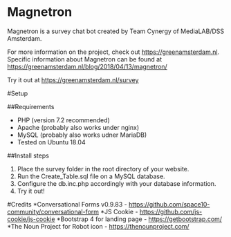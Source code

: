 # Magnetron
Magnetron is a survey chat bot created by Team Cynergy of MediaLAB/DSS Amsterdam.

For more information on the project, check out https://greenamsterdam.nl.
Specific information about Magnetron can be found at https://greenamsterdam.nl/blog/2018/04/13/magnetron/

Try it out at https://greenamsterdam.nl/survey

#Setup

##Requirements
* PHP (version 7.2 recommended)
* Apache (probably also works under nginx)
* MySQL (probably also works udner MariaDB)
* Tested on Ubuntu 18.04

##Install steps
1. Place the survey folder in the root directory of your website. 
2. Run the Create_Table.sql file on a MySQL database.
3. Configure the db.inc.php accordingly with your database information.
4. Try it out!

#Credits
*Conversational Forms v0.9.83 - https://github.com/space10-community/conversational-form
*JS Cookie - https://github.com/js-cookie/js-cookie
*Bootstrap 4 for landing page - https://getbootstrap.com/
*The Noun Project for Robot icon - https://thenounproject.com/
